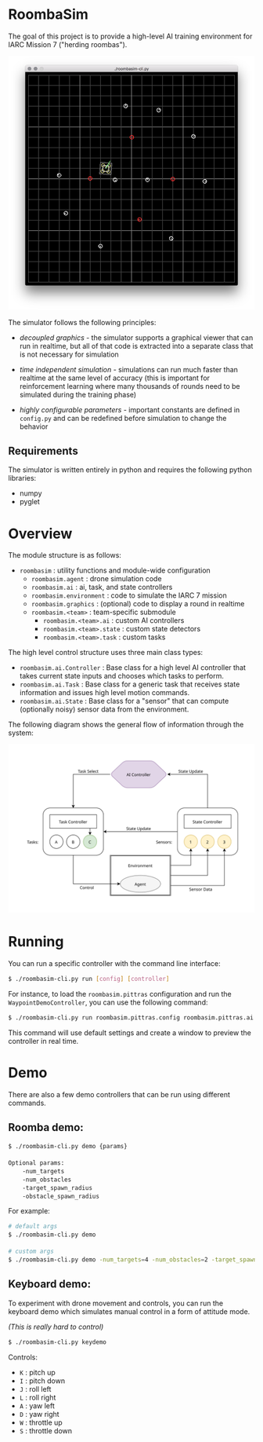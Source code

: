 # RoombaSim

The goal of this project is to provide a high-level AI training environment for IARC Mission 7 ("herding roombas").

![screenshot](screenshot.png)

The simulator follows the following principles:

* *decoupled graphics* - the simulator supports a graphical viewer that can run in realtime, but all of that code is extracted into a separate class that is not necessary for simulation

* *time independent simulation* - simulations can run much faster than realtime at the same level of accuracy (this is important for reinforcement learning where many thousands of rounds need to be simulated during the training phase)

* *highly configurable parameters* - important constants are defined in `config.py` and can be redefined before simulation to change the behavior

## Requirements

The simulator is written entirely in python and requires the following python libraries:
* numpy
* pyglet

# Overview

The module structure is as follows:

* `roombasim` : utility functions and module-wide configuration
  * `roombasim.agent` : drone simulation code
  * `roombasim.ai` : ai, task, and state controllers
  * `roombasim.environment` : code to simulate the IARC 7 mission
  * `roombasim.graphics` : (optional) code to display a round in realtime
  * `roombasim.<team>` : team-specific submodule
    * `roombasim.<team>.ai` : custom AI controllers
    * `roombasim.<team>.state` : custom state detectors
    * `roombasim.<team>.task` : custom tasks

The high level control structure uses three main class types:

* `roombasim.ai.Controller` : Base class for a high level AI controller that takes current state inputs and chooses which tasks to perform.
* `roombasim.ai.Task` : Base class for a generic task that receives state information and issues high level motion commands.
* `roombasim.ai.State` : Base class for a "sensor" that can compute (optionally noisy) sensor data from the environment.

The following diagram shows the general flow of information through the system:

![overview](overview.svg)

# Running

You can run a specific controller with the command line interface:

```bash
$ ./roombasim-cli.py run [config] [controller]
```

For instance, to load the `roombasim.pittras` configuration and run the `WaypointDemoController`, you can use the following command:

```bash
$ ./roombasim-cli.py run roombasim.pittras.config roombasim.pittras.ai.WaypointDemoController
```

This command will use default settings and create a window to preview the controller in real time.

# Demo

There are also a few demo controllers that can be run using different commands.

## Roomba demo:

```bash
$ ./roombasim-cli.py demo {params}

Optional params:
    -num_targets
    -num_obstacles
    -target_spawn_radius
    -obstacle_spawn_radius
```

For example:

```bash
# default args
$ ./roombasim-cli.py demo

# custom args
$ ./roombasim-cli.py demo -num_targets=4 -num_obstacles=2 -target_spawn_radius=0.5 -obstacle_spawn_radius=2
```

## Keyboard demo:

To experiment with drone movement and controls, you can run the keyboard demo which simulates manual control in a form of attitude mode.

*(This is really hard to control)*

```bash
$ ./roombasim-cli.py keydemo
```

Controls:

* `K` : pitch up
* `I` : pitch down
* `J` : roll left
* `L` : roll right
* `A` : yaw left
* `D` : yaw right
* `W` : throttle up
* `S` : throttle down
